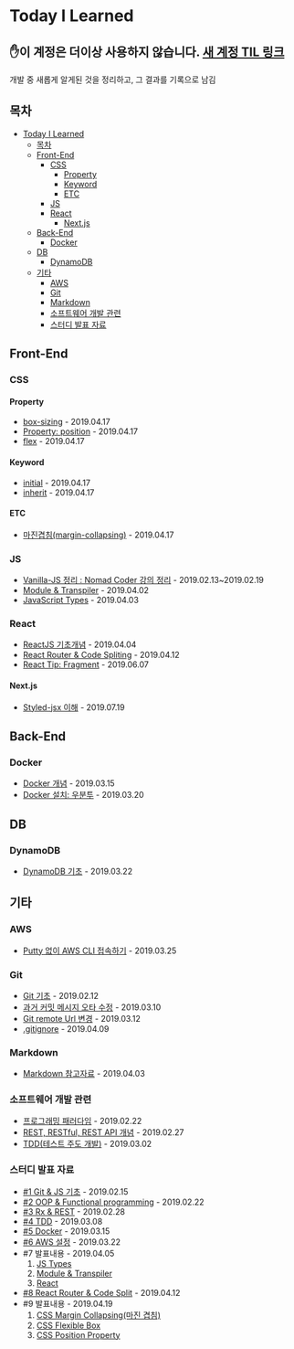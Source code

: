 # Today I Learned

## ✋이 계정은 더이상 사용하지 않습니다. [새 계정 TIL 링크](https://github.com/Jereint20/TIL#today-i-learned)

개발 중 새롭게 알게된 것을 정리하고, 그 결과를 기록으로 남김

## 목차

- [Today I Learned](#Today-I-Learned)
  - [목차](#%EB%AA%A9%EC%B0%A8)
  - [Front-End](#Front-End)
    - [CSS](#CSS)
      - [Property](#Property)
      - [Keyword](#Keyword)
      - [ETC](#ETC)
    - [JS](#JS)
    - [React](#React)
      - [Next.js](#Nextjs)
  - [Back-End](#Back-End)
    - [Docker](#Docker)
  - [DB](#DB)
    - [DynamoDB](#DynamoDB)
  - [기타](#%EA%B8%B0%ED%83%80)
    - [AWS](#AWS)
    - [Git](#Git)
    - [Markdown](#Markdown)
    - [소프트웨어 개발 관련](#%EC%86%8C%ED%94%84%ED%8A%B8%EC%9B%A8%EC%96%B4-%EA%B0%9C%EB%B0%9C-%EA%B4%80%EB%A0%A8)
    - [스터디 발표 자료](#%EC%8A%A4%ED%84%B0%EB%94%94-%EB%B0%9C%ED%91%9C-%EC%9E%90%EB%A3%8C)

## Front-End

### CSS

#### Property

- [box-sizing](./CSS/Property_box-sizing.md) - 2019.04.17
- [Property: position](./CSS/Property_position.md) - 2019.04.17
- [flex](./CSS/flex.md) - 2019.04.17

#### Keyword

- [initial](./CSS/Keyword_initial.md) - 2019.04.17
- [inherit](./CSS/Keyword_inherit.md) - 2019.04.17

#### ETC

- [마진겹침(margin-collapsing)](./CSS/margin_collapsing.md) - 2019.04.17

### JS

- [Vanilla-JS 정리 : Nomad Coder 강의 정리](./js/vanillajs.md) - 2019.02.13~2019.02.19
- [Module & Transpiler](./js/Module&Transpiler.md) - 2019.04.02
- [JavaScript Types](./js/js_Types.md) - 2019.04.03

### React

- [ReactJS 기초개념](./React/ReactJS_WS.md) - 2019.04.04
- [React Router & Code Spliting](./React/Router&CodeSplit.md) - 2019.04.12
- [React Tip: Fragment](./React/ReactFragment.md) - 2019.06.07

#### Next.js

- [Styled-jsx 이해](./Nextjs/Styled-jsx.md) - 2019.07.19

## Back-End

### Docker

- [Docker 개념](./docker/docker_basic.md) - 2019.03.15
- [Docker 설치: 우분투](./docker/docker_install.md) - 2019.03.20

## DB

### DynamoDB

- [DynamoDB 기초](./aws-DynamoDB/DynamoDB_basic.md) - 2019.03.22

## 기타

### AWS

- [Putty 없이 AWS CLI 접속하기](./aws/not_use_putty.md) - 2019.03.25

### Git

- [Git 기초](./git/git_basic.md) - 2019.02.12
- [과거 커밋 메시지 오타 수정](./git/git_edit_commit_message.md) - 2019.03.10
- [Git remote Url 변경](./git/git_change_remoteUrl.md) - 2019.03.12
- [.gitignore](./git/git_ignore.md) - 2019.04.09

### Markdown

- [Markdown 참고자료](./markdown/Markdown_참고자료.md) - 2019.04.03

### 소프트웨어 개발 관련

- [프로그래밍 패러다임](./Software_development/Programming_Paradigms.md) - 2019.02.22
- [REST, RESTful, REST API 개념](./Software_development/RESTAPI.md) - 2019.02.27
- [TDD(테스트 주도 개발)](./Software_development/TDD.md) - 2019.03.02

### 스터디 발표 자료

- [#1 Git & JS 기초](https://docs.google.com/presentation/d/1OWNY15Z-0dpxEg93CCyosPcU7DLvAyUE71KO8amji90/edit?usp=sharing) - 2019.02.15
- [#2 OOP & Functional programming](https://docs.google.com/presentation/d/1uh0rrbVksJTHuuGtwCLijbpQIcspbKk5P7nV8dezVVg/edit?usp=sharing) - 2019.02.22
- [#3 Rx & REST](https://docs.google.com/presentation/d/1m1ZbWvHiRUnSsXsCNPb3bnPcgATBlAx9YRvaG1j0aOw/edit?usp=sharing) - 2019.02.28
- [#4 TDD](https://docs.google.com/presentation/d/1Wb4nAYMA5QjJBWe9Oi_iofSI0mdzJgqZBYtlHJxzzcI/edit?usp=sharing) - 2019.03.08
- [#5 Docker](https://docs.google.com/presentation/d/1bzpcls-5RAxmEIe6IvH04GFB_jHvWT5eGXeFiOjcn_Y/edit?usp=sharing) - 2019.03.15
- [#6 AWS 설정](https://docs.google.com/presentation/d/1-yq5N_0ZM69lOBnr5koXF1lL81Ab31NwLE20KiqEP18/edit?usp=sharing) - 2019.03.22
- #7 발표내용 - 2019.04.05
  1. [JS Types](./js/js_Types.md)
  2. [Module & Transpiler](./js/Module&Transpiler.md)
  3. [React](./React/ReactJS.md)
- [#8 React Router & Code Split](./React/Router&CodeSplit.md) - 2019.04.12
- #9 발표내용 - 2019.04.19
  1. [CSS Margin Collapsing(마진 겹침)](./CSS/margin_collapsing.md)
  2. [CSS Flexible Box](./CSS/Layout_flexible-box.md)
  3. [CSS Position Property](./CSS/Property_position.md)

